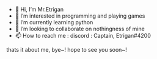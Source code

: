 - 👋 Hi, I’m Mr.Etrigan
- 👀 I’m interested in programming and playing games
- 🌱 I’m currently learning python
- 💞️ I’m looking to collaborate on nothingness of mine
- 📫 How to reach me :
discord : Captain, Etrigan#4200

thats it about me, bye~!
hope to see you soon~!
